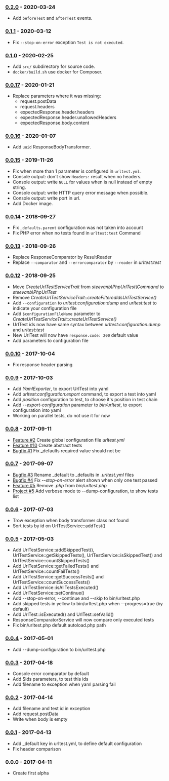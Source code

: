 ### [0.2.0](../../compare/0.1.1...0.2.0) - 2020-03-24

- Add `beforeTest` and `afterTest` events.

### [0.1.1](../../compare/0.0.1...0.1.1) - 2020-03-12

- Fix `--stop-on-error` exception `Test is not executed`.

### [0.1.0](../../compare/0.0.17...0.1.0) - 2020-02-25

- Add `src/` subdirectory for source code.
- `docker/build.sh` use docker for Composer.

### [0.0.17](../../compare/0.0.16...0.0.17) - 2020-01-21

- Replace parameters where it was missing:
  * request.postData
  * request.headers
  * expectedResponse.header.headers
  * expectedResponse.header.unallowedHeaders
  * expectedResponse.body.content

### [0.0.16](../../compare/0.0.15...0.0.16) - 2020-01-07

- Add `uuid` ResponseBodyTransformer.

### [0.0.15](../../compare/0.0.14...0.0.15) - 2019-11-26

- Fix when more than 1 parameter is configured in `urltest.yml`.
- Console output: don't show `Headers:` result when no headers.
- Console output: write `NULL` for values when is null instead of empty string.
- Console output: write HTTP query error message when possible.
- Console output: write port in url.
- Add Docker image.

### [0.0.14](../../compare/0.0.13...0.0.14) - 2018-09-27

- Fix `_defaults.parent` configuration was not taken into account
- Fix PHP error when no tests found in `urltest:test` Command

### [0.0.13](../../compare/0.0.12...0.0.13) - 2018-09-26

- Replace ResponseComparator by ResultReader
- Replace `--comparator` and `--errorcomparator` by `--reader` in _urltest:test_

### [0.0.12](../../compare/0.0.11...0.0.12) - 2018-09-25

- Move _CreateUrlTestServiceTrait_ from _steevanb\PhpUrlTest\Command_ to _steevanb\PhpUrlTest_
- Remove _CreateUrlTestServiceTrait::createFilteredIdsUrlTestService()_
- Add `--configuration` to _urltest:configuration:dump_ and _urltest:test_ to indicate your configuration file 
- Add `$configurationFileName` parameter to _CreateUrlTestServiceTrait::createUrlTestService()_
- UrlTest ids now have same syntax between _urltest:configuration:dump_ and _urltest:test_
- New UrlTest will now have `response.code: 200` default value
- Add parameters to configuration file

### [0.0.10](../../compare/0.0.9...0.0.10) - 2017-10-04

- Fix response header parsing

### [0.0.9](../../compare/0.0.8...0.0.9) - 2017-10-03

- Add _YamlExporter_, to export UrlTest into yaml
- Add _urltest:configuration:export_ command, to export a test into yaml
- Add _position_ configuration to test, to choose it's position in test chain
- Add _--export-configuration_ parameter to _bin/urltest_, to export configuration into yaml 
- Working on parallel tests, do not use it for now

### [0.0.8](../../compare/0.0.7...0.0.8) - 2017-09-11

- [Feature #2](https://github.com/steevanb/php-url-test/projects/2) Create global configuration file _urltest.yml_
- [Feature #10](https://github.com/steevanb/php-url-test/projects/10) Create abstract tests
- [Bugfix #1](https://github.com/steevanb/php-url-test/issues/1) Fix _defaults required value should not be

### [0.0.7](../../compare/0.0.6...0.0.7) - 2017-09-07

- [Bugfix #3](https://github.com/steevanb/php-url-test/issues/3) Rename _default to _defaults in _.urltest.yml_ files
- [Bugfix #4](https://github.com/steevanb/php-url-test/issues/4) Fix _--stop-on-error_ alert shown when only one test passed
- [Feature #5](https://github.com/steevanb/php-url-test/issues/5) Remove _.php_ from _bin/urltest.php_
- [Project #5](https://github.com/steevanb/php-url-test/projects/5) Add verbose mode to --dump-configuration, to show tests list

### [0.0.6](../../compare/0.0.5...0.0.6) - 2017-07-03

- Trow exception when body transformer class not found
- Sort tests by id on UrlTestService::addTest()

### [0.0.5](../../compare/0.0.4...0.0.5) - 2017-05-03

- Add UrlTestService::addSkippedTest(), UrlTestService::getSkippedTests(), UrlTestService::isSkippedTest() and UrlTestService::countSkippedTests()
- Add UrlTestService::getFailedTests() and UrlTestService::countFailTests()
- Add UrlTestService::getSuccessTests() and UrlTestService::countSuccessTests()
- Add UrlTestService::isAllTestsExecuted()
- Add UrlTestService::setContinue()
- Add --stop-on-error, --continue and --skip to bin/urltest.php
- Add skipped tests in yellow to bin/urltest.php when --progress=true (by default)
- Add UrlTest::isExecuted() and UrlTest::setValid()
- ResponseComparatorService will now compare only executed tests
- Fix bin/urltest.php default autoload.php path

### [0.0.4](../../compare/0.0.3...0.0.4) - 2017-05-01

- Add --dump-configuration to bin/urltest.php

### [0.0.3](../../compare/0.0.2...0.0.3) - 2017-04-18

- Console error comparator by default
- Add $ids parameters, to test this ids
- Add filename to exception when yaml parsing fail

### [0.0.2](../../compare/0.0.1...0.0.2) - 2017-04-14

- Add filename and test id in exception
- Add request.postData
- Write <empty> when body is empty

### [0.0.1](../../compare/0.0.0...0.0.1) - 2017-04-13

- Add _default key in urltest.yml, to define default configuration
- Fix header comparison

### 0.0.0 - 2017-04-11

- Create first alpha
